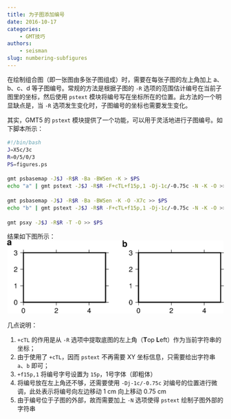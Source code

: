 ```yaml
---
title: 为子图添加编号
date: 2016-10-17
categories:
    - GMT技巧
authors:
    - seisman
slug: numbering-subfigures
---
```


在绘制组合图（即一张图由多张子图组成）时，需要在每张子图的左上角加上 a、b、c、d 等子图编号。常规的方法是根据子图的 `-R` 选项的范围估计编号在当前子图里的坐标，然后使用 `pstext` 模块将编号写在坐标所在的位置。此方法的一个明显缺点是，当 `-R` 选项发生变化时，子图编号的坐标也需要发生变化。

其实，GMT5 的 `pstext` 模块提供了一个功能，可以用于灵活地进行子图编号。如下脚本所示：

``` bash
#!/bin/bash
J=X5c/3c
R=0/5/0/3
PS=figures.ps

gmt psbasemap -J$J -R$R -Ba -BWSen -K > $PS
echo "a" | gmt pstext -J$J -R$R -F+cTL+f15p,1 -Dj-1c/-0.75c -N -K -O >> $PS

gmt psbasemap -J$J -R$R -Ba -BWSen -K -O -X7c >> $PS
echo "b" | gmt pstext -J$J -R$R -F+cTL+f15p,1 -Dj-1c/-0.75c -N -K -O >> $PS

gmt psxy -J$J -R$R -T -O >> $PS
```

结果如下图所示：
![子图编号](numbering-subfigures.png)

几点说明：

1. `+cTL` 的作用是从 `-R` 选项中提取底图的左上角（**T**op **L**eft）作为当前字符串的坐标；
2. 由于使用了 `+cTL`，因而 `pstext` 不再需要 XY 坐标信息，只需要给出字符串 `a`、`b` 即可；
3. `+f15p,1` 将编号字号设置为 `15p`，1号字体（即粗体）
4. 将编号放在左上角还不够，还需要使用 `-Dj-1c/-0.75c` 对编号的位置进行微调，此处表示将编号向左边移动 1 cm 向上移动 0.75 cm
5. 由于编号位于子图的外部，故而需要加上 `-N` 选项使得 `pstext` 绘制子图外部的字符串
